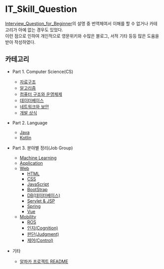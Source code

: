 # IT_Skill_Question

[Interview_Question_for_Beginner](https://github.com/JaeYeopHan/Interview_Question_for_Beginner)의 설명 중 번역체여서 이해를 할 수 없거나 카테고리가 아예 없는 경우도 있었다.   
이런 점으로 인하여 개인적으로 영문위키와 수많은 블로그, 서적 기타 등등 많은 도움을 받아 작성하였다.   

## 카테고리

+ Part 1. Computer Science(CS)
  + [자료구조](https://github.com/ii200400/IT_Skill_Question/tree/master/CS/DataStructure)
  + [알고리즘](https://github.com/ii200400/IT_Skill_Question/tree/master/CS/Algorithm)
  + [컴퓨터 구조와 운영체제](https://github.com/ii200400/IT_Skill_Question/tree/master/CS/OS)
  + [데이터베이스](https://github.com/ii200400/IT_Skill_Question/tree/master/CS/Database)
  + [네트워크와 보안](https://github.com/ii200400/IT_Skill_Question/tree/master/CS/Network)
  + [개발 상식](https://github.com/ii200400/IT_Skill_Question/tree/master/CS/Development_common_sense)
  
+ Part 2. Language
  + [Java](https://github.com/ii200400/IT_Skill_Question/tree/master/Language/Java)
  + [Kotlin](https://github.com/ii200400/IT_Skill_Question/tree/master/Language/Kotlin)
  
+ Part 3. 분야별 정리(Job Group)
  + [Machine Learning](https://github.com/ii200400/Tensorflow_Tutorial)
  + [Application](https://github.com/ii200400/IT_Skill_Question/tree/master/JobGroup/Application)
  + [Web](./JobGroup/Web)
    + [HTML](./JobGroup/Web/html)
    + [CSS](./JobGroup/Web/css)
    + [JavaScript](./JobGroup/Web/JavaScript)
    + [BootStrap](./JobGroup/Web/bootstrap)
    + [DB(데이터베이스)](https://github.com/ii200400/IT_Skill_Question/tree/master/CS/Database)
    + [Servlet & JSP](./JobGroup/Web/JSP)
    + [Spring](./JobGroup/Web/spring)
    + [Vue](./vue)
  + [Mobility](./mobility)
    - [ROS](./ROS/README.md)
    - [인지(Cognition)](./cognition/README.md)
    - [판단(Judgment)](./judgment/README.md)
    - [제어(Control)](./control/README.md)
    
+ 기타
  + [알파카 프로젝트 README](https://github.com/ii200400/IT_Skill_Question/tree/master/JobGroup/mobility/AlphaCar)
